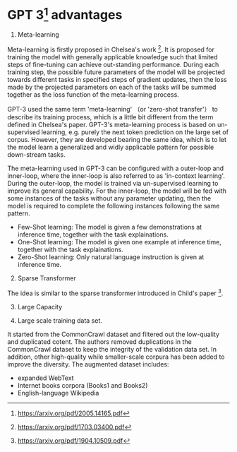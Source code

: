 # GPT 3[^1] advantages

1. Meta-learning 

Meta-learning is firstly proposed in Chelsea's work [^2]. It is proposed for training the model with generally applicable knowledge such that limited steps of fine-tuning can achieve out-standing performance. During each training step, the possible future parameters of the model will be projected towards different tasks in specified steps of gradient updates, then the loss made by the projected parameters on each of the tasks will be summed together as the loss function of the meta-learning process.  

GPT-3 used the same term 'meta-learning' （or 'zero-shot transfer'） to describe its training process, which is a little bit different from the term defined in Chelsea's paper. GPT-3's meta-learning process is based on un-supervised learning, e.g. purely the next token prediction on the large set of corpus. However, they are developed bearing the same idea, which is to let the model learn a generalized and widly applicable pattern for possible down-stream tasks.

The meta-learning used in GPT-3 can be configured with a outer-loop and inner-loop, where the inner-loop is also referred to as 'in-context learning'. During the outer-loop, the model is trained via un-supervised learning to improve its general capability. For the inner-loop, the model will be fed with some instances of the tasks without any parameter updating, then the model is required to complete the following instances following the same pattern. 

- Few-Shot learning: The model is given a few demonstrations at inference time, together with the task explainations.
- One-Shot learning: The model is given one example at inference time, together with the task explainations. 
- Zero-Shot learning: Only natural language instruction is given at inference time. 

2. Sparse Transformer

The idea is similar to the sparse transformer introduced in Child's paper [^3]. 

3. Large Capacity

4. Large scale training data set. 

It started from the CommonCrawl dataset and filtered out the low-quality and duplicated cotent. The authors removed duplications in the CommonCrawl dataset to keep the integrity of the validation data set. In addition, other high-quality while smaller-scale corpura has been added to improve the diversity. The augmented dataset includes: 
- expanded WebText
- Internet books corpora (Books1 and Books2)
- English-language Wikipedia


[^1]: https://arxiv.org/pdf/2005.14165.pdf
[^2]: https://arxiv.org/pdf/1703.03400.pdf
[^3]: https://arxiv.org/pdf/1904.10509.pdf
